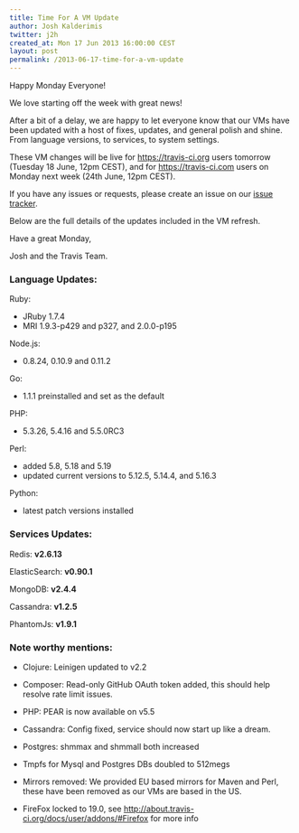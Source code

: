 ```yaml
---
title: Time For A VM Update
author: Josh Kalderimis
twitter: j2h
created_at: Mon 17 Jun 2013 16:00:00 CEST
layout: post
permalink: /2013-06-17-time-for-a-vm-update
---
```


Happy Monday Everyone!

We love starting off the week with great news!

After a bit of a delay, we are happy to let everyone know that our VMs have been updated with a host of fixes, updates, and general polish and shine. From language versions, to services, to system settings.

These VM changes will be live for https://travis-ci.org users tomorrow (Tuesday 18 June, 12pm CEST), and for https://travis-ci.com users on Monday next week (24th June, 12pm CEST).

If you have any issues or requests, please create an issue on our [issue tracker](https://github.com/travis-ci/travis-ci/issues).

Below are the full details of the updates included in the VM refresh.

Have a great Monday,

Josh and the Travis Team.


### Language Updates:

Ruby:

- JRuby 1.7.4
- MRI 1.9.3-p429 and p327, and 2.0.0-p195

Node.js:

- 0.8.24, 0.10.9 and 0.11.2 

Go:

- 1.1.1 preinstalled and set as the default

PHP:

- 5.3.26, 5.4.16 and 5.5.0RC3

Perl:

- added 5.8, 5.18 and 5.19
- updated current versions to 5.12.5, 5.14.4, and 5.16.3

Python:

- latest patch versions installed


### Services Updates:

Redis: **v2.6.13**

ElasticSearch: **v0.90.1**

MongoDB: **v2.4.4**

Cassandra: **v1.2.5**

PhantomJs: **v1.9.1**


### Note worthy mentions:

- Clojure: Leinigen updated to v2.2 

- Composer: Read-only GitHub OAuth token added, this should help resolve rate limit issues.

- PHP: PEAR is now available on v5.5

- Cassandra: Config fixed, service should now start up like a dream.

- Postgres: shmmax and shmmall both increased

- Tmpfs for Mysql and Postgres DBs doubled to 512megs

- Mirrors removed: We provided EU based mirrors for Maven and Perl, these have been removed as our VMs are based in the US.

- FireFox locked to 19.0, see http://about.travis-ci.org/docs/user/addons/#Firefox for more info
